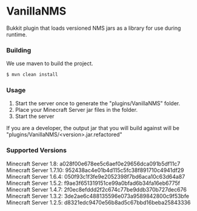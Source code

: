 VanillaNMS
=============

Bukkit plugin that loads versioned NMS jars as a library for use during runtime.

### Building ###

We use maven to build the project.
```bash
$ mvn clean install
```

### Usage ###

1. Start the server once to generate the "plugins/VanillaNMS" folder.
2. Place your Minecraft Server jar files in the folder.
3. Start the server

If you are a developer, the output jar that you will build against will be "plugins/VanillaNMS/\<version\>.jar.refactored"

### Supported Versions ###

Minecraft Server 1.8: a028f00e678ee5c6aef0e29656dca091b5df11c7
Minecraft Server 1.7.10: 952438ac4e01b4d115c5fc38f891710c4941df29
Minecraft Server 1.6.4: 050f93c1f3fe9e2052398f7bd6aca10c63d64a87
Minecraft Server 1.5.2: f9ae3f651319151ce99a0bfad6b34fa16eb6775f
Minecraft Server 1.4.7: 2f0ec8efddd2f2c674c77be9ddb370b727dec676
Minecraft Server 1.3.2: 3de2ae6c488135596e073a9589842800c9f53bfe
Minecraft Server 1.2.5: d8321edc9470e56b8ad5c67bbd16beba25843336
